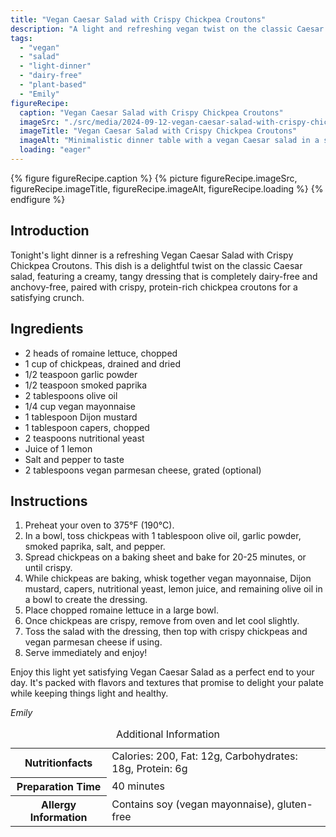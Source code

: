 ```yaml
---
title: "Vegan Caesar Salad with Crispy Chickpea Croutons"
description: "A light and refreshing vegan twist on the classic Caesar salad, featuring a dairy-free dressing and crispy chickpea croutons."
tags:
  - "vegan"
  - "salad"
  - "light-dinner"
  - "dairy-free"
  - "plant-based"
  - "Emily"
figureRecipe: 
  caption: "Vegan Caesar Salad with Crispy Chickpea Croutons"
  imageSrc: "./src/media/2024-09-12-vegan-caesar-salad-with-crispy-chickpea-croutons-5562.png"
  imageTitle: "Vegan Caesar Salad with Crispy Chickpea Croutons"
  imageAlt: "Minimalistic dinner table with a vegan Caesar salad in a shallow bowl, topped with crispy chickpea croutons and light dressing, beside a simple white napkin and a small vase."
  loading: "eager"
---
```


{% figure figureRecipe.caption %}
{% picture figureRecipe.imageSrc, figureRecipe.imageTitle, figureRecipe.imageAlt, figureRecipe.loading %}
{% endfigure %}

## Introduction

Tonight's light dinner is a refreshing Vegan Caesar Salad with Crispy Chickpea Croutons. This dish is a delightful twist on the classic Caesar salad, featuring a creamy, tangy dressing that is completely dairy-free and anchovy-free, paired with crispy, protein-rich chickpea croutons for a satisfying crunch.

## Ingredients

- 2 heads of romaine lettuce, chopped
- 1 cup of chickpeas, drained and dried
- 1/2 teaspoon garlic powder
- 1/2 teaspoon smoked paprika
- 2 tablespoons olive oil
- 1/4 cup vegan mayonnaise
- 1 tablespoon Dijon mustard
- 1 tablespoon capers, chopped
- 2 teaspoons nutritional yeast
- Juice of 1 lemon
- Salt and pepper to taste
- 2 tablespoons vegan parmesan cheese, grated (optional)

## Instructions

1. Preheat your oven to 375°F (190°C).
2. In a bowl, toss chickpeas with 1 tablespoon olive oil, garlic powder, smoked paprika, salt, and pepper.
3. Spread chickpeas on a baking sheet and bake for 20-25 minutes, or until crispy.
4. While chickpeas are baking, whisk together vegan mayonnaise, Dijon mustard, capers, nutritional yeast, lemon juice, and remaining olive oil in a bowl to create the dressing.
5. Place chopped romaine lettuce in a large bowl.
6. Once chickpeas are crispy, remove from oven and let cool slightly.
7. Toss the salad with the dressing, then top with crispy chickpeas and vegan parmesan cheese if using.
8. Serve immediately and enjoy!

Enjoy this light yet satisfying Vegan Caesar Salad as a perfect end to your day. It's packed with flavors and textures that promise to delight your palate while keeping things light and healthy.

*Emily*

<table><caption class='sr-only'>Additional Information</caption><tr><th>Nutritionfacts</th><td>Calories: 200, Fat: 12g, Carbohydrates: 18g, Protein: 6g&nbsp;</td></tr><tr><th>Preparation Time</th><td>40 minutes&nbsp;</td></tr><tr><th>Allergy Information</th><td>Contains soy (vegan mayonnaise), gluten-free&nbsp;</td></tr></table>

